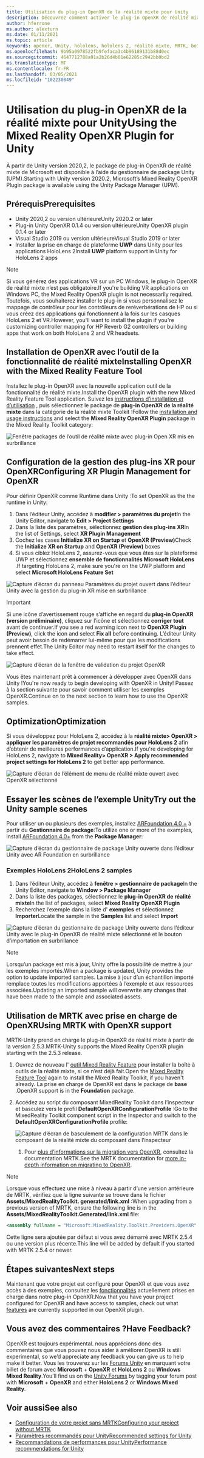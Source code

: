 ```yaml
---
title: Utilisation du plug-in OpenXR de la réalité mixte pour Unity
description: Découvrez comment activer le plug-in OpenXR de réalité mixte pour les projets Unity.
author: hferrone
ms.author: alexturn
ms.date: 01/11/2021
ms.topic: article
keywords: openxr, Unity, hololens, hololens 2, réalité mixte, MRTK, boîte à outils de réalité mixte, réalité augmentée, réalité virtuelle, casques de réalité mixte, apprentissage, didacticiel, prise en main
ms.openlocfilehash: 9b95a0978522fb9fefaca3c4b96189131b88d0ec
ms.sourcegitcommit: 4647712788a91a2b26d4b01e62285c2942bb0bd2
ms.translationtype: MT
ms.contentlocale: fr-FR
ms.lasthandoff: 03/05/2021
ms.locfileid: "102230849"
---
```

# <a name="using-the-mixed-reality-openxr-plugin-for-unity"></a><span data-ttu-id="a595b-104">Utilisation du plug-in OpenXR de la réalité mixte pour Unity</span><span class="sxs-lookup"><span data-stu-id="a595b-104">Using the Mixed Reality OpenXR Plugin for Unity</span></span>

<span data-ttu-id="a595b-105">À partir de Unity version 2020,2, le package de plug-in OpenXR de réalité mixte de Microsoft est disponible à l’aide du gestionnaire de package Unity (UPM).</span><span class="sxs-lookup"><span data-stu-id="a595b-105">Starting with Unity version 2020.2, Microsoft’s Mixed Reality OpenXR Plugin package is available using the Unity Package Manager (UPM).</span></span>

## <a name="prerequisites"></a><span data-ttu-id="a595b-106">Prérequis</span><span class="sxs-lookup"><span data-stu-id="a595b-106">Prerequisites</span></span>

* <span data-ttu-id="a595b-107">Unity 2020,2 ou version ultérieure</span><span class="sxs-lookup"><span data-stu-id="a595b-107">Unity 2020.2 or later</span></span>
* <span data-ttu-id="a595b-108">Plug-in Unity OpenXR 0.1.4 ou version ultérieure</span><span class="sxs-lookup"><span data-stu-id="a595b-108">Unity OpenXR plugin 0.1.4 or later</span></span>
* <span data-ttu-id="a595b-109">Visual Studio 2019 ou version ultérieure</span><span class="sxs-lookup"><span data-stu-id="a595b-109">Visual Studio 2019 or later</span></span>
* <span data-ttu-id="a595b-110">Installer la prise en charge de plateforme **UWP** dans Unity pour les applications HoloLens 2</span><span class="sxs-lookup"><span data-stu-id="a595b-110">Install **UWP** platform support in Unity for HoloLens 2 apps</span></span>

> [!NOTE]
> <span data-ttu-id="a595b-111">Si vous générez des applications VR sur un PC Windows, le plug-in OpenXR de réalité mixte n’est pas obligatoire.</span><span class="sxs-lookup"><span data-stu-id="a595b-111">If you're building VR applications on Windows PC, the Mixed Reality OpenXR plugin is not necessarily required.</span></span> <span data-ttu-id="a595b-112">Toutefois, vous souhaiterez installer le plug-in si vous personnalisez le mappage de contrôleur pour les contrôleurs de reréverbérations de HP ou si vous créez des applications qui fonctionnent à la fois sur les casques HoloLens 2 et VR.</span><span class="sxs-lookup"><span data-stu-id="a595b-112">However, you'll want to install the plugin if you're customizing controller mapping for HP Reverb G2 controllers or building apps that work on both HoloLens 2 and VR headsets.</span></span>

## <a name="installing-openxr-with-the-mixed-reality-feature-tool"></a><span data-ttu-id="a595b-113">Installation de OpenXR avec l’outil de la fonctionnalité de réalité mixte</span><span class="sxs-lookup"><span data-stu-id="a595b-113">Installing OpenXR with the Mixed Reality Feature Tool</span></span>

<span data-ttu-id="a595b-114">Installez le plug-in OpenXR avec la nouvelle application outil de la fonctionnalité de réalité mixte.</span><span class="sxs-lookup"><span data-stu-id="a595b-114">Install the OpenXR plugin with the new Mixed Reality Feature Tool application.</span></span> <span data-ttu-id="a595b-115">Suivez les [instructions d’installation et d’utilisation](welcome-to-mr-feature-tool.md) , puis sélectionnez le package de **plug-in OpenXR de la réalité mixte** dans la catégorie de la réalité mixte Toolkit :</span><span class="sxs-lookup"><span data-stu-id="a595b-115">Follow the [installation and usage instructions](welcome-to-mr-feature-tool.md) and select the **Mixed Reality OpenXR Plugin** package in the Mixed Reality Toolkit category:</span></span>

![Fenêtre packages de l’outil de réalité mixte avec plug-in Open XR mis en surbrillance](images/feature-tool-openxr.png)

## <a name="configuring-xr-plugin-management-for-openxr"></a><span data-ttu-id="a595b-117">Configuration de la gestion des plug-ins XR pour OpenXR</span><span class="sxs-lookup"><span data-stu-id="a595b-117">Configuring XR Plugin Management for OpenXR</span></span>

<span data-ttu-id="a595b-118">Pour définir OpenXR comme Runtime dans Unity :</span><span class="sxs-lookup"><span data-stu-id="a595b-118">To set OpenXR as the the runtime in Unity:</span></span>

1. <span data-ttu-id="a595b-119">Dans l’éditeur Unity, accédez à **modifier > paramètres du projet**</span><span class="sxs-lookup"><span data-stu-id="a595b-119">In the Unity Editor, navigate to **Edit > Project Settings**</span></span>
2. <span data-ttu-id="a595b-120">Dans la liste des paramètres, sélectionnez **gestion des plug-ins XR**</span><span class="sxs-lookup"><span data-stu-id="a595b-120">In the list of Settings, select **XR Plugin Management**</span></span>
3. <span data-ttu-id="a595b-121">Cochez les cases **Initialize XR on Startup** et **OpenXR (Preview)**</span><span class="sxs-lookup"><span data-stu-id="a595b-121">Check the **Initialize XR on Startup** and **OpenXR (Preview)** boxes</span></span>
4. <span data-ttu-id="a595b-122">Si vous ciblez HoloLens 2, assurez-vous que vous êtes sur la plateforme UWP et sélectionnez **ensemble de fonctionnalités Microsoft HoloLens** .</span><span class="sxs-lookup"><span data-stu-id="a595b-122">If targeting HoloLens 2, make sure you're on the UWP platform and select **Microsoft HoloLens Feature Set**</span></span>

![Capture d’écran du panneau Paramètres du projet ouvert dans l’éditeur Unity avec la gestion du plug-in XR mise en surbrillance](images/openxr-img-05.png)

> [!IMPORTANT]
> <span data-ttu-id="a595b-124">Si une icône d’avertissement rouge s’affiche en regard du **plug-in OpenXR (version préliminaire)**, cliquez sur l’icône et sélectionnez **corriger tout** avant de continuer.</span><span class="sxs-lookup"><span data-stu-id="a595b-124">If you see a red warning icon next to **OpenXR Plugin (Preview)**, click the icon and select **Fix all** before continuing.</span></span> <span data-ttu-id="a595b-125">L’éditeur Unity peut avoir besoin de redémarrer lui-même pour que les modifications prennent effet.</span><span class="sxs-lookup"><span data-stu-id="a595b-125">The Unity Editor may need to restart itself for the changes to take effect.</span></span>

![Capture d’écran de la fenêtre de validation du projet OpenXR](images/openxr-img-06.png)

<span data-ttu-id="a595b-127">Vous êtes maintenant prêt à commencer à développer avec OpenXR dans Unity !</span><span class="sxs-lookup"><span data-stu-id="a595b-127">You're now ready to begin developing with OpenXR in Unity!</span></span>  <span data-ttu-id="a595b-128">Passez à la section suivante pour savoir comment utiliser les exemples OpenXR.</span><span class="sxs-lookup"><span data-stu-id="a595b-128">Continue on to the next section to learn how to use the OpenXR samples.</span></span>

## <a name="optimization"></a><span data-ttu-id="a595b-129">Optimization</span><span class="sxs-lookup"><span data-stu-id="a595b-129">Optimization</span></span>

<span data-ttu-id="a595b-130">Si vous développez pour HoloLens 2, accédez à la **réalité mixte> OpenXR > appliquer les paramètres de projet recommandés pour HoloLens 2** afin d’obtenir de meilleures performances d’application.</span><span class="sxs-lookup"><span data-stu-id="a595b-130">If you're developing for HoloLens 2, navigate to **Mixed Reality> OpenXR > Apply recommended project settings for HoloLens 2** to get better app performance.</span></span>

![Capture d’écran de l’élément de menu de réalité mixte ouvert avec OpenXR sélectionné](images/openxr-img-08.png)

## <a name="try-out-the-unity-sample-scenes"></a><span data-ttu-id="a595b-132">Essayer les scènes de l’exemple Unity</span><span class="sxs-lookup"><span data-stu-id="a595b-132">Try out the Unity sample scenes</span></span>

<span data-ttu-id="a595b-133">Pour utiliser un ou plusieurs des exemples, installez [ARFoundation 4.0 +](https://docs.unity3d.com/Packages/com.unity.xr.arfoundation@4.1/manual/index.html#installing-ar-foundation) à partir du **Gestionnaire de package**:</span><span class="sxs-lookup"><span data-stu-id="a595b-133">To utilize one or more of the examples, install [ARFoundation 4.0+](https://docs.unity3d.com/Packages/com.unity.xr.arfoundation@4.1/manual/index.html#installing-ar-foundation) from the **Package Manager**:</span></span>

![Capture d’écran du gestionnaire de package Unity ouverte dans l’éditeur Unity avec AR Foundation en surbrillance](images/openxr-img-09.png)

### <a name="hololens-2-samples"></a><span data-ttu-id="a595b-135">Exemples HoloLens 2</span><span class="sxs-lookup"><span data-stu-id="a595b-135">HoloLens 2 samples</span></span>

1. <span data-ttu-id="a595b-136">Dans l’éditeur Unity, accédez à **fenêtre > gestionnaire de package**</span><span class="sxs-lookup"><span data-stu-id="a595b-136">In the Unity Editor, navigate to **Window > Package Manager**</span></span>
2. <span data-ttu-id="a595b-137">Dans la liste des packages, sélectionnez le **plug-in OpenXR de réalité mixte**</span><span class="sxs-lookup"><span data-stu-id="a595b-137">In the list of packages, select **Mixed Reality OpenXR Plugin**</span></span>
3. <span data-ttu-id="a595b-138">Recherchez l’exemple dans la liste d' **exemples** et sélectionnez **Importer**</span><span class="sxs-lookup"><span data-stu-id="a595b-138">Locate the sample in the **Samples** list and select **Import**</span></span>

![Capture d’écran du gestionnaire de package Unity ouverte dans l’éditeur Unity avec le plug-in OpenXR de réalité mixte sélectionné et le bouton d’importation en surbrillance](images/openxr-img-03.png)

<!-- ### For all other OpenXR samples

1. In the Unity Editor, navigate to **Window > Package Manager**
2. In the list of packages, select **OpenXR Plugin**
3. Locate the sample in the **Samples** list and select **Import**

![Screenshot of Unity Package Manager open in Unity editor with OpenXR Plugin selected and samples import button highlighted](images/openxr-img-10.png) -->

> [!NOTE]
> <span data-ttu-id="a595b-140">Lorsqu’un package est mis à jour, Unity offre la possibilité de mettre à jour les exemples importés.</span><span class="sxs-lookup"><span data-stu-id="a595b-140">When a package is updated, Unity provides the option to update imported samples.</span></span>  <span data-ttu-id="a595b-141">La mise à jour d’un échantillon importé remplace toutes les modifications apportées à l’exemple et aux ressources associées.</span><span class="sxs-lookup"><span data-stu-id="a595b-141">Updating an imported sample will overwrite any changes that have been made to the sample and associated assets.</span></span>

## <a name="using-mrtk-with-openxr-support"></a><span data-ttu-id="a595b-142">Utilisation de MRTK avec prise en charge de OpenXR</span><span class="sxs-lookup"><span data-stu-id="a595b-142">Using MRTK with OpenXR support</span></span>

<span data-ttu-id="a595b-143">MRTK-Unity prend en charge le plug-in OpenXR de réalité mixte à partir de la version 2.5.3.</span><span class="sxs-lookup"><span data-stu-id="a595b-143">MRTK-Unity supports the Mixed Reality OpenXR plugin starting with the 2.5.3 release.</span></span>

1. <span data-ttu-id="a595b-144">Ouvrez de nouveau l' [outil Mixed Reality Feature](welcome-to-mr-feature-tool.md) pour installer la boîte à outils de la réalité mixte, si ce n’est déjà fait.</span><span class="sxs-lookup"><span data-stu-id="a595b-144">Open the [Mixed Reality Feature Tool](welcome-to-mr-feature-tool.md) again to install the Mixed Reality Toolkit, if you haven't already.</span></span> <span data-ttu-id="a595b-145">La prise en charge de OpenXR est dans le package de **base** .</span><span class="sxs-lookup"><span data-stu-id="a595b-145">OpenXR support is in the **Foundation** package.</span></span>
2. <span data-ttu-id="a595b-146">Accédez au script du composant MixedReality Toolkit dans l’inspecteur et basculez vers le profil **DefaultOpenXRConfigurationProfile** :</span><span class="sxs-lookup"><span data-stu-id="a595b-146">Go to the MixedReality Toolkit component script in the Inspector and switch to the **DefaultOpenXRConfigurationProfile** profile:</span></span>

    ![Capture d’écran de basculement de la configuration MRTK dans le composant de la réalité mixte du composant dans l’inspecteur](images/openxr-img-11.png)

    1. <span data-ttu-id="a595b-148">Pour [plus d’informations sur la migration vers OpenXR](https://docs.microsoft.com/windows/mixed-reality/mrtk-unity/configuration/getting-started-with-mrtk-and-xrsdk#configuring-mrtk-for-the-xr-sdk-pipeline), consultez la documentation MRTK.</span><span class="sxs-lookup"><span data-stu-id="a595b-148">See the MRTK documentation for [more in-depth information on migrating to OpenXR](https://docs.microsoft.com/windows/mixed-reality/mrtk-unity/configuration/getting-started-with-mrtk-and-xrsdk#configuring-mrtk-for-the-xr-sdk-pipeline).</span></span>

> [!NOTE]
> <span data-ttu-id="a595b-149">Lorsque vous effectuez une mise à niveau à partir d’une version antérieure de MRTK, vérifiez que la ligne suivante se trouve dans le fichier **Assets/MixedRealityToolkit. generated/link.xml** :</span><span class="sxs-lookup"><span data-stu-id="a595b-149">When upgrading from a previous version of MRTK, ensure the following line is in the **Assets/MixedRealityToolkit.Generated/link.xml** file:</span></span>
>
> ```xml
> <assembly fullname = "Microsoft.MixedReality.Toolkit.Providers.OpenXR" preserve="all"/>
> ```
>
> <span data-ttu-id="a595b-150">Cette ligne sera ajoutée par défaut si vous avez démarré avec MRTK 2.5.4 ou une version plus récente.</span><span class="sxs-lookup"><span data-stu-id="a595b-150">This line will be added by default if you started with MRTK 2.5.4 or newer.</span></span>

## <a name="next-steps"></a><span data-ttu-id="a595b-151">Étapes suivantes</span><span class="sxs-lookup"><span data-stu-id="a595b-151">Next steps</span></span>

<span data-ttu-id="a595b-152">Maintenant que votre projet est configuré pour OpenXR et que vous avez accès à des exemples, consultez les [fonctionnalités](openxr-supported-features.md) actuellement prises en charge dans notre plug-in OpenXR.</span><span class="sxs-lookup"><span data-stu-id="a595b-152">Now that you have your project configured for OpenXR and have access to samples, check out what [features](openxr-supported-features.md) are currently supported in our OpenXR plugin.</span></span>

## <a name="have-feedback"></a><span data-ttu-id="a595b-153">Vous avez des commentaires ?</span><span class="sxs-lookup"><span data-stu-id="a595b-153">Have Feedback?</span></span>

<span data-ttu-id="a595b-154">OpenXR est toujours expérimental. nous apprécions donc des commentaires que vous pouvez nous aider à améliorer.</span><span class="sxs-lookup"><span data-stu-id="a595b-154">OpenXR is still experimental, so we’d appreciate any feedback you can give us to help make it better.</span></span> <span data-ttu-id="a595b-155">Vous les trouverez sur les [Forums Unity](https://aka.ms/unityforums) en marquant votre billet de forum avec **Microsoft**  +  **OpenXR** et **HoloLens 2** ou **Windows Mixed Reality**.</span><span class="sxs-lookup"><span data-stu-id="a595b-155">You'll find us on the [Unity Forums](https://aka.ms/unityforums) by tagging your forum post with **Microsoft** + **OpenXR** and either **HoloLens 2** or **Windows Mixed Reality**.</span></span>

## <a name="see-also"></a><span data-ttu-id="a595b-156">Voir aussi</span><span class="sxs-lookup"><span data-stu-id="a595b-156">See also</span></span>

* [<span data-ttu-id="a595b-157">Configuration de votre projet sans MRTK</span><span class="sxs-lookup"><span data-stu-id="a595b-157">Configuring your project without MRTK</span></span>](configure-unity-project.md)
* [<span data-ttu-id="a595b-158">Paramètres recommandés pour Unity</span><span class="sxs-lookup"><span data-stu-id="a595b-158">Recommended settings for Unity</span></span>](recommended-settings-for-unity.md)
* [<span data-ttu-id="a595b-159">Recommandations de performances pour Unity</span><span class="sxs-lookup"><span data-stu-id="a595b-159">Performance recommendations for Unity</span></span>](performance-recommendations-for-unity.md#how-to-profile-with-unity)

